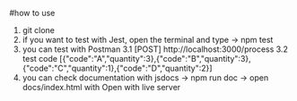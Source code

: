 #how to use 

1. git clone
2. if you want to test with Jest, open the terminal and type 
   -> npm test
3. you can test with Postman
  3.1 [POST] http://localhost:3000/process
  3.2 test code 
    [{"code":"A","quantity":3},{"code":"B","quantity":3},{"code":"C","quantity":1},{"code":"D","quantity":2}]
4. you can check documentation with jsdocs
   -> npm run doc
   -> open docs/index.html with Open with live server
   
   
